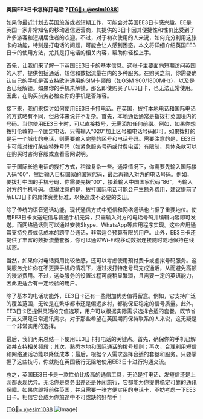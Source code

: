 **英国EE3日卡怎样打电话？[[TG💪+ @esim1088](https://t.me/s/esim1088)]**

如果你最近计划去英国旅游或者短期工作，可能会对英国EE3日卡感兴趣。EE是英国一家非常知名的移动通信运营商，其提供的3日卡因其便捷性和性价比受到了许多游客和短期居住者的欢迎。不过，对于初次使用的人来说，如何充分利用这张卡的功能，特别是打电话的问题，可能会让人感到困惑。本文将详细介绍英国EE3日卡的使用方法，尤其是打电话的相关内容，帮助你轻松上手。

首先，让我们来了解一下英国EE3日卡的基本信息。这张卡主要面向短期访问英国的人群，提供包括通话、短信和数据流量在内的多种服务。在购买之前，你需要确认自己的手机是否支持欧洲通用的SIM卡频段（如GSM 900/1800MHz），以及是否已经解锁。如果你的手机未解锁，那么即使购买了EE3日卡，也无法正常使用。因此，在购买前务必检查你的手机是否兼容。

接下来，我们来探讨如何使用EE3日卡打电话。在英国，拨打本地电话和国际电话的方式略有不同，但总体来说并不复杂。首先，本地通话通常是指拨打英国境内的号码。当你使用EE3日卡时，可以直接拨号，无需添加任何前缀。例如，如果你想拨打伦敦的一个固定电话，只需输入“020”加上区号和电话号码即可。如果拨打的是另一个城市的电话，则需要输入完整的区号和电话号码。需要注意的是，EE3日卡可能对拨打某些特殊号码（如紧急服务号码或付费电话）有限制，具体条款可以在购买时咨询客服或查看官网说明。

至于国际长途电话的拨打方式，稍微复杂一些。通常情况下，你需要先输入国际接入码“00”，然后输入目标国家的国家代码，最后再输入对方的电话号码。例如，要拨打中国的手机号码，你需要先拨“00”，接着输入中国国家代码“86”，再输入对方的手机号码。值得注意的是，拨打国际电话可能会产生额外费用，建议提前了解EE3日卡的具体资费标准，以免造成不必要的支出。

除了传统的语音通话功能，现代通信方式中短信和网络通话也占据了重要地位。使用EE3日卡发送短信与普通手机无异，只需输入对方的电话号码并编辑内容即可发送。而网络通话则可以通过安装Skype、WhatsApp等应用程序实现。这些应用通常支持免费或低成本的跨平台通话，非常适合预算有限的用户。此外，EE3日卡还提供了丰富的数据流量套餐，你可以通过Wi-Fi或移动数据连接随时随地保持在线状态。

当然，如果你对电话费用比较敏感，还可以考虑使用预付费卡或虚拟号码服务。这类服务允许你在不更换手机的情况下，通过拨打特定号码完成通话，从而避免高额的漫游费用。不过，这类服务的设置过程可能稍显繁琐，且需要一定的英语能力，因此更适合有一定经验的用户。

除了基本的电话功能外，EE3日卡还有一些附加优势值得留意。例如，它支持广泛的覆盖范围，无论是在繁华都市还是偏远乡村，都能保证稳定的信号质量。此外，EE3日卡还提供灵活的充值选项，用户可以根据实际需求选择合适的套餐，既节省开支又满足日常通讯需求。对于那些希望在英国期间保持联系的人来说，这无疑是一个非常实用的选择。

最后，我们再来总结一下使用EE3日卡打电话的关键点。首先，确保你的手机已解锁并支持相关频段；其次，熟悉本地和国际通话的拨号规则；再次，合理利用短信和网络通话功能以降低成本；最后，根据个人需求选择合适的套餐和服务。只要掌握了这些技巧，你就能在英国畅行无阻地使用EE3日卡进行沟通交流。

总之，英国EE3日卡是一款性价比极高的通信工具，无论是打电话、发短信还是上网都表现优异。无论你是商务出差还是休闲旅行，它都能为你提供稳定可靠的通讯保障。如果你即将前往英国，并且需要一张方便实用的电话卡，不妨考虑一下EE3日卡。相信它会成为你旅途中不可或缺的好帮手！

[[TG💪+ @esim1088](https://t.me/s/esim1088) ![Image](https://i.postimg.cc/4NQfJmqS/Snipaste-2025-05-13-00-14-12.png)]